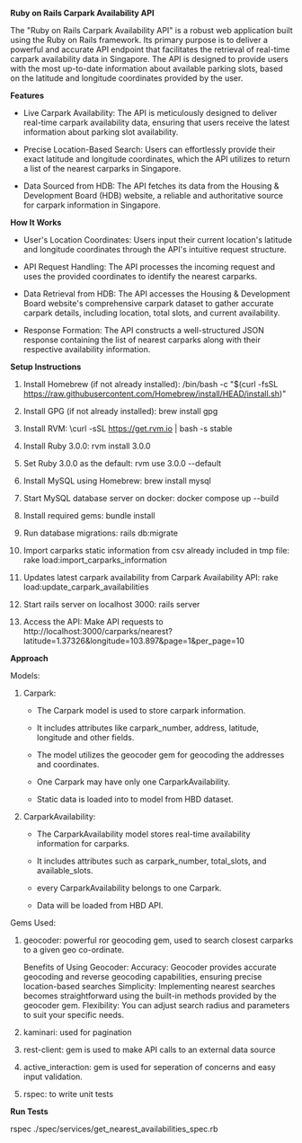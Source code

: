 
**Ruby on Rails Carpark Availability API**


The "Ruby on Rails Carpark Availability API" is a robust web application built using the Ruby on Rails framework. Its primary purpose is to deliver a powerful and accurate API endpoint that facilitates the retrieval of real-time carpark availability data in Singapore. The API is designed to provide users with the most up-to-date information about available parking slots, based on the latitude and longitude coordinates provided by the user.


**Features**


- Live Carpark Availability: The API is meticulously designed to deliver real-time carpark availability data, ensuring that users receive the latest information about parking slot availability.

- Precise Location-Based Search: Users can effortlessly provide their exact latitude and longitude coordinates, which the API utilizes to return a list of the nearest carparks in Singapore.

- Data Sourced from HDB: The API fetches its data from the Housing & Development Board (HDB) website, a reliable and authoritative source for carpark information in Singapore.


**How It Works**


- User's Location Coordinates: Users input their current location's latitude and longitude coordinates through the API's intuitive request structure.

- API Request Handling: The API processes the incoming request and uses the provided coordinates to identify the nearest carparks.

- Data Retrieval from HDB: The API accesses the Housing & Development Board website's comprehensive carpark dataset to gather accurate carpark details, including location, total slots, and current availability.

- Response Formation: The API constructs a well-structured JSON response containing the list of nearest carparks along with their respective availability information.


**Setup Instructions**


1. Install Homebrew (if not already installed):
	/bin/bash -c "$(curl -fsSL https://raw.githubusercontent.com/Homebrew/install/HEAD/install.sh)"

2. Install GPG (if not already installed):
	brew install gpg

3. Install RVM:
	\curl -sSL https://get.rvm.io | bash -s stable

4. Install Ruby 3.0.0:
	rvm install 3.0.0

5. Set Ruby 3.0.0 as the default:
	rvm use 3.0.0 --default

6. Install MySQL using Homebrew:
	brew install mysql

7. Start MySQL database server on docker:
	docker compose up --build

8. Install required gems:
	bundle install

9. Run database migrations:
	rails db:migrate

10. Import carparks static information from csv already included in tmp file:
	rake load:import_carparks_information

11. Updates latest carpark availability from Carpark Availability API:
	rake load:update_carpark_availabilities

12. Start rails server on localhost 3000:
	rails server

13.	Access the API:
	Make API requests to http://localhost:3000/carparks/nearest?latitude=1.37326&longitude=103.897&page=1&per_page=10


**Approach**


Models:

1. Carpark:
	- The Carpark model is used to store carpark information.

	- It includes attributes like carpark_number, address, latitude, longitude and other fields.

	- The model utilizes the geocoder gem for geocoding the addresses and coordinates.

	- One Carpark may have only one CarparkAvailability.

	- Static data is loaded into to model from HBD dataset.

2. CarparkAvailability:
	- The CarparkAvailability model stores real-time availability information for carparks.

	- It includes attributes such as carpark_number, total_slots, and available_slots.

	- every CarparkAvailability belongs to one Carpark.

	- Data will be loaded from HBD API.


Gems Used:

1. geocoder: powerful ror geocoding gem, used to search closest carparks to a given geo co-ordinate.

	Benefits of Using Geocoder: 
		Accuracy: Geocoder provides accurate geocoding and reverse geocoding capabilities, ensuring precise location-based searches
		Simplicity: Implementing nearest searches becomes straightforward using the built-in methods provided by the geocoder gem.
		Flexibility: You can adjust search radius and parameters to suit your specific needs.

2. kaminari: used for pagination

3. rest-client: gem is used to make API calls to an external data source

4. active_interaction: gem is used for seperation of concerns and easy input validation.

5. rspec: to write unit tests

**Run Tests**

rspec ./spec/services/get_nearest_availabilities_spec.rb









